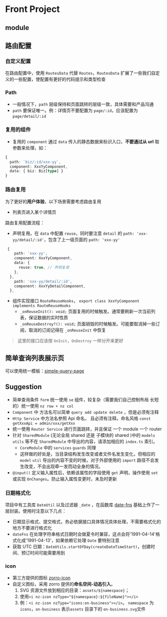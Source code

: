 # Front Project

## module

## 路由配置

### 自定义配置

在路由配置中，使用 `RoutesData` 代替 `Routes`，`RoutesData` 扩展了一些我们自定义的一些配置，使配置有更好的代码提示和类型检查

### Path

- 一般情况下，`path` 层级保持和页面跳转的层级一致，具体需要和产品沟通
- `path` 要保证唯一。例：详情页不要配置为 `page/:id`，应该配置为 `page/detail/:id`

### 复用的组件

- 复用的 `component` 通过 `data` 传入的静态数据来标识入口，**不要通过从 url** 取参数来处理，如：

```ts
{
  path: `biz/:id/xxx-yy`,
  component: XxxYyComponent,
  data: { biz: Biz[type] }
}
```

### 路由复用

为了更好的**用户体验**，以下场景需要考虑路由复用

- 列表页进入某个详情页

路由复用配置流程：

- 声明复用。在 `data` 中配置 `reuse`，同时要注意 `detail` 的 `path: 'xxx-yy/detail/:id'`，包含了上一级页面的 `path: 'xxx-yy'`

```ts
 {
    path: 'xxx-yy',
    component: XxxYyComponent,
    data: {
      reuse: true, // 声明复用
    },
  },
    path: 'xxx-yy/detail/:id',
    component: XxxYyDetailComponent,
  },
```

- 组件实现接口 `RouteReuseHooks`， `export class XxxYyComponent implements RouteReuseHooks`
  - `_onReuseInit(): void;` 页面复用的时候触发。通常要刷新一次当前列表，保证数据的实时性质
  - `_onReuseDestroy?(): void;` 页面销毁的时候触发。可能要取消掉一些订阅，取消的订阅记得在 `_onReuseInit` 中恢复

> 这里的接口应该按 `OnInit`，`OnDestroy` 一样分开来更好

## 简单查询列表展示页

可以使用统一模板：[simple-query-page](./simple-query-page.md)

## Suggestion

- 简单查询条件 `form` 统一使用 `se` 组件，较复杂（需要我们自己控制布局 长短的）统一使用 `nz row + nz col`
- `Component` 中 方法名可以简单 `query add update delete` ，但是必须有注释
- `Http Service` 中方法名参照 Api 命名， 且必须有注释。命名风格 `const getXxxApi = admin/xxx/getXxx`
- 统一使用 `Router Service` 进行页面跳转，并且保证 一个 module 一个 router
- 针对 `SharedModule` (无论全局 shared 还是 子模块的 shared )中的 `models` `utils` 等不在 `SharedModule`  中导出的内容，请添加相应的 `index.ts` 索引。
  - `CoreModule` 中的 `services` `guards` 同理
  - 这样做的好处是，当目录结构发生改变或者文件名发生变化，但相应的 `model` `util` 导出的内容不变的时候，对于外部使用的 `import` 路径不会发生改变，不会出现牵一发而动全身的情况。
- `@input()` 定义输入属性后，依赖该属性的字段使用 `get` 声明，操作使用 `set` 或实现 `OnChanges`。防止输入属性变更时，未及时更新
  
### 日期格式化

项目中有工具库 `DateUtil` 以及过滤器 `_date` ，在函数库 [date-fns](https://date-fns.org/) 基础上作了一层封装。使用时注意以下几点：

- 日期显示格式、提交格式，务必依据接口具体情况具体处理，不需要格式化的地方不要进行格式化
- `dateFns` 在处理字符串格式日期时会做夏令时兼容，这点会将'1991-04-14'格式化成'1991-04-13'，如果依赖它处理 `Date` 要特别注意
- 获取 UTC 日期：`DateUtils.startOfDay(createDateTimeStart)`，创建时间、预订时间可能需要用到

### icon

- 第三方提供的图标 [zorro-icon](https://ng.ant.design/version/7.5.x/components/icon/zh)
- 自定义图标，采用 zorro 提供的**命名空间-动态引入**。
  1. SVG 资源文件放到相应的目录：`assets/${namespace}`；
  2. 使用`<i nz-icon nzType="${namespace}:${fileName}"></i>`
  3. 例：`<i nz-icon nzType="icons:on-business"></i>`。 `namespace` 为 `icons`，`on-business` 表示`assets` 目录下的 `on-business.svg`文件
